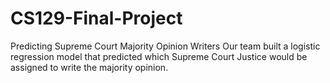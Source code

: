 # CS129-Final-Project
Predicting Supreme Court Majority Opinion Writers
Our team built a logistic regression model that predicted which Supreme Court Justice would be assigned to write the majority opinion.
